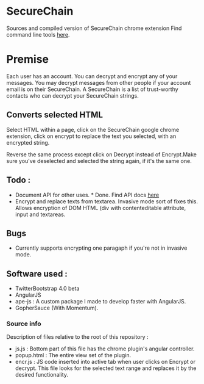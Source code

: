 # SecureChain
Sources and compiled version of SecureChain chrome extension
Find command line tools [here](https://github.com/cheikhshift/go-securechain).

# Premise
Each user has an account. You can decrypt and encrypt any of your messages. You may decrypt messages from other people if your account email is on their SecureChain. A SecureChain is a list of trust-worthy contacts who can decrypt your SecureChain strings.

## Converts selected HTML
Select HTML within a page, click on the SecureChain google chrome extension, click on encrypt to replace the text you selected, with an encrypted string.

Reverse the same process except click on Decrypt instead of Encrypt.Make sure you've deselected and selected the string again, if it's the same one.

## Todo :
- Document API for other uses. * Done. Find API docs [here](https://sc.gophersauce.com/api)
- Encrypt and replace texts from textarea. Invasive mode sort of fixes this. Allows encryption of DOM HTML (div with contenteditable attribute, input and textareas.

## Bugs
- Currently supports encrypting one paragaph if you're not in invasive mode.

## Software used :
- TwitterBootstrap 4.0 beta
- AngularJS
- ape-js : A custom package I made to develop faster with AngularJS.
- GopherSauce (With Momentum).

### Source info
Description of files relative to the root of this repository :
- js.js : Bottom part of this file has the chrome plugin's angular controller.
- popup.html : The entire view set of the plugin.
- encr.js : JS code inserted into active tab when user clicks on Encrypt or decrypt. This file looks for the selected text range and replaces it by the desired functionality.
